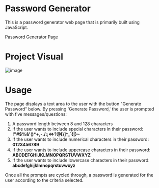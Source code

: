 # Password Generator
This is a password generator web page that is primarily built using JavaScript. 

[Password Generator Page](https://tringuyen1086.github.io/password-generator-ultimate/)

# Project Visual

![image](https://user-images.githubusercontent.com/71200950/160573468-1c23a078-35f8-4041-a1aa-1c7b3d6d6cab.png)

# Usage
The page displays a text area to the user with the button "Generate Password" below.
By pressing 'Generate Password,' the user is prompted with five messages/questions:

1) A password length between 8 and 128 characters
2) If the user wants to include special characters in their password: **!"#$%&'()*+,-./:;<=>?@[\\]^_`{|}~**
3) If the user wants to include numerical characters in their password: **0123456789**
4) If the user wants to include uppercase characters in their password: **ABCDEFGHIJKLMNOPQRSTUVWXYZ**
5) If the user wants to include lowercase characters in their password: **abcdefghijklmnopqrstuvwxyz**

Once all the prompts are cycled through, a password is generated for the user according to the criteria selected. 
